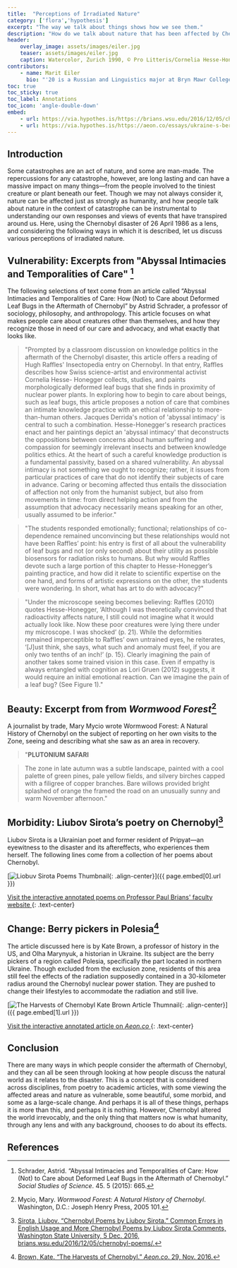 ```yaml
---
title:  "Perceptions of Irradiated Nature"
category: ['flora','hypothesis']
excerpt: "The way we talk about things shows how we see them."
description: "How do we talk about nature that has been affected by Chernobyl? What do we mean by it? This project considers the adjectives and thoughts presented about nature in various forms of writing, which points to how we perceive irradiated nature."
header: 
    overlay_image: assets/images/eiler.jpg
    teaser: assets/images/eiler.jpg
    caption: Watercolor, Zurich 1990, © Pro Litteris/Cornelia Hesse-Honegger
contributors:
    - name: Marit Eiler
      bio: "'20 is a Russian and Linguistics major at Bryn Mawr College. "
toc: true
toc_sticky: true
toc_label: Annotations
toc_icon: 'angle-double-down'
embed:
    - url: https://via.hypothes.is/https://brians.wsu.edu/2016/12/05/chernobyl-poems/
    - url: https://via.hypothes.is/https://aeon.co/essays/ukraine-s-berry-pickers-are-reaping-a-radioactive-bounty
---
```


## Introduction

Some catastrophes are an act of nature, and some are man-made. The repercussions for any catastrophe, however, are long lasting and can have a massive impact on many things—from the people involved to the tiniest creature or plant beneath our feet. Though we may not always consider it, nature can be affected just as strongly as humanity, and how people talk about nature in the context of catastrophe can be instrumental to understanding our own responses and views of events that have transpired around us. Here, using the Chernobyl disaster of 26 April 1986 as a lens, and considering the following ways in which it is described, let us discuss various perceptions of irradiated nature. 

## Vulnerability: Excerpts from "Abyssal Intimacies and Temporalities of Care" [^1]

The following selections of text come from an article called “Abyssal Intimacies and Temporalities of Care: How (Not) to Care about Deformed Leaf Bugs in the Aftermath of Chernobyl” by Astrid Schrader, a professor of sociology, philosophy, and anthropology. This article focuses on what makes people care about creatures other than themselves, and how they recognize those in need of our care and advocacy, and what exactly that looks like.

>"Prompted by a classroom discussion on knowledge politics in the aftermath of the Chernobyl disaster, this article offers a reading of Hugh Raffles' Insectopedia entry on Chernobyl. In that entry, Raffles describes how Swiss science-artist and environmental activist Cornelia Hesse- Honegger collects, studies, and paints morphologically deformed leaf bugs that she finds in proximity of nuclear power plants. In exploring how to begin to care about beings, such as leaf bugs, this article proposes a notion of care that combines an intimate knowledge practice with an ethical relationship to more-than-human others. Jacques Derrida's notion of 'abyssal intimacy' is central to such a combination. Hesse-Honegger's research practices enact and her paintings depict an 'abyssal intimacy' that deconstructs the oppositions between concerns about human suffering and compassion for seemingly irrelevant insects and between knowledge politics ethics. At the heart of such a careful knowledge production is a fundamental passivity, based on a shared vulnerability. An abyssal intimacy is not something we ought to recognize; rather, it issues from particular practices of care that do not identify their subjects of care in advance. Caring or becoming affected thus entails the dissociation of affection not only from the humanist subject, but also from movements in time: from direct helping action and from the assumption that advocacy necessarily means speaking for an other, usually assumed to be inferior."

>"The students responded emotionally; functional; relationships of co-dependence remained unconvincing but these relationships would not have been Raffles’ point: his entry is first of all about the vulnerability of leaf bugs and not (or only second) about their utility as possible biosensors for radiation risks to humans. But why would Raffles devote such a large portion of this chapter to Hesse-Honegger’s painting practice, and how did it relate to scientific expertise on the one hand, and forms of artistic expressions on the other, the students were wondering. In short, what has art to do with advocacy?"

>"Under the microscope seeing becomes believing: Raffles (2010) quotes Hesse-Honegger, ‘Although I was theoretically convinced that radioactivity affects nature, I still could not imagine what it would actually look like. Now these poor creatures were lying there under my microscope. I was shocked’ (p. 21). While the deformities remained imperceptible to Raffles’ own untrained eyes, he reiterates, ‘[J]ust think, she says, what such and anomaly must feel, if you are only two tenths of an inch!’ (p. 15). Clearly imagining the pain of another takes some trained vision in this case. Even if empathy is always entangled with cognition as Lori Gruen (2012) suggests, it would require an initial emotional reaction. Can we imagine the pain of a leaf bug? (See Figure 1)."

## Beauty: Excerpt from from *Wormwood Forest*[^2]

A journalist by trade, Mary Mycio wrote Wormwood Forest: A Natural History of Chernobyl on the subject of reporting on her own visits to the Zone, seeing and describing what she saw as an area in recovery.

> "**PLUTONIUM SAFARI**

> The zone in late autumn was a subtle landscape, painted with a cool palette of green pines, pale yellow fields, and silvery birches capped with a filigree of copper branches. Bare willows provided bright splashed of orange the framed the road on an unusually sunny and warm November afternoon."

## Morbidity: Liubov Sirota’s poetry on Chernobyl[^3]

Liubov Sirota is a Ukrainian poet and former resident of Pripyat—an eyewitness to the disaster and its aftereffects, who experiences them herself. The following lines come from a collection of her poems about Chernobyl.

[![Liobuv Sirota Poems Thumbnail](../../assets/images/eiler-sirota-wsu.png){: .align-center}]({{ page.embed[0].url }})

<a href="{{ page.embed[0].url }}" target="_blank">Visit the interactive annotated poems on Professor Paul Brians' faculty website <i class="fas fa-external-link-alt"></i></a>
{: .text-center}


## Change: Berry pickers in Polesia[^4]

The article discussed here is by Kate Brown, a professor of history in the US, and Olha Marynyuk, a historian in Ukraine. Its subject are the berry pickers of a region called Polesia, specifically the part located in northern Ukraine. Though excluded from the exclusion zone, residents of this area still feel the effects of the radiation supposedly contained in a 30-kilometer radius around the Chernobyl nuclear power station. They are pushed to change their lifestyles to accommodate the radiation and still live.


[![The Harvests of Chernobyl Kate Brown Article Thumnail](../../assets/images/eiler-harvests-aeon.png){: .align-center}]({{ page.embed[1].url }})

<a href="{{ page.embed[1].url }}" target="_blank">Visit the interactive annotated article on <em>Aeon.co</em> <i class="fas fa-external-link-alt"></i></a>
{: .text-center}

## Conclusion

There are many ways in which people consider the aftermath of Chernobyl, and they can all be seen through looking at how people discuss the natural world as it relates to the disaster. This is a concept that is considered across disciplines, from poetry to academic articles, with some viewing the affected areas and nature as vulnerable, some beautiful, some morbid, and some as a large-scale change. And perhaps it is all of these things, perhaps it is more than this, and perhaps it is nothing. However, Chernobyl altered the world irrevocably, and the only thing that matters now is what humanity, through any lens and with any background, chooses to do about its effects.

## References

[^1]: Schrader, Astrid. “Abyssal Intimacies and Temporalities of Care: How (Not) to Care about Deformed Leaf Bugs in the Aftermath of Chernobyl.” *Social Studies of Science*. 45. 5 (2015): 665.
[^2]: Mycio, Mary. *Wormwood Forest: A Natural History of Chernobyl*. Washington, D.C.: Joseph Henry Press, 2005 101.
[^3]: [Sirota, Liubov. “Chernobyl Poems by Liubov Sirota.” Common Errors in English Usage and More Chernobyl Poems by Liubov Sirota Comments, Washington State University, 5 Dec. 2016, brians.wsu.edu/2016/12/05/chernobyl-poems/.](brians.wsu.edu/2016/12/05/chernobyl-poems/)
[^4]: [Brown, Kate. “The Harvests of Chernobyl.” *Aeon.co*. 29, Nov. 2016.](https://aeon.co/essays/ukraine-s-berry-pickers-are-reaping-a-radioactive-bounty)

